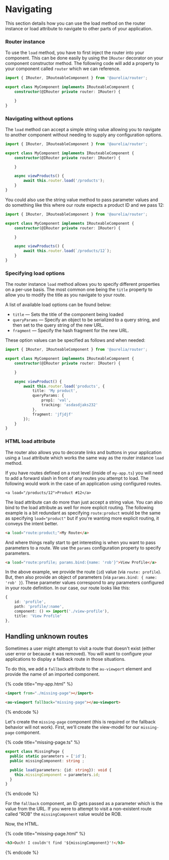 # Navigating

This section details how you can use the load method on the router instance or load attribute to navigate to other parts of your application.&#x20;

### Router instance

To use the `load` method, you have to first inject the router into your component. This can be done easily by using the `IRouter` decorator on your component constructor method. The following code will add a property to your component called `router` which we can reference.

```typescript
import { IRouter, IRouteableComponent } from '@aurelia/router';

export class MyComponent implements IRouteableComponent {
    constructor(@IRouter private router: IRouter) {

    }
}
```

### Navigating without options

The `load` method can accept a simple string value allowing you to navigate to another component without needing to supply any configuration options.

```typescript
import { IRouter, IRouteableComponent } from '@aurelia/router';

export class MyComponent implements IRouteableComponent {
    constructor(@IRouter private router: IRouter) {

    }

    async viewProducts() {
        await this.router.load('/products');
    }
}
```

You could also use the string value method to pass parameter values and do something like this where our route expects a product ID and we pass 12:

```typescript
import { IRouter, IRouteableComponent } from '@aurelia/router';

export class MyComponent implements IRouteableComponent {
    constructor(@IRouter private router: IRouter) {

    }

    async viewProducts() {
        await this.router.load(`/products/12`);
    }
}
```

### Specifying load options

The router instance `load` method allows you to specify different properties on a per-use basis. The most common one being the `title` property to allow you to modify the title as you navigate to your route.

A list of available load options can be found below:

* `title` — Sets the title of the component being loaded
* `queryParams` — Specify an object to be serialized to a query string, and then set to the query string of the new URL.
* `fragment` — Specify the hash fragment for the new URL.

These option values can be specified as follows and when needed:

```typescript
import { IRouter, IRouteableComponent } from '@aurelia/router';

export class MyComponent implements IRouteableComponent {
    constructor(@IRouter private router: IRouter) {

    }

    async viewProduct() {
        await this.router.load('products', {
            title: 'My product',
            queryParams: {
                prop1: 'val',
                tracking: 'asdasdjaks232'
            },
            fragment: 'jfjdjf'
        });
    }
}
```

### HTML load attribute

The router also allows you to decorate links and buttons in your application using a `load` attribute which works the same way as the router instance `load` method.

If you have routes defined on a root level (inside of `my-app.ts`) you will need to add a forward slash in front of any routes you attempt to load. The following would work in the case of an application using configured routes.

```markup
<a load="/products/12">Product #12</a>
```

The load attribute can do more than just accept a string value. You can also bind to the load attribute as well for more explicit routing. The following example is a bit redundant as specifying `route:product` would be the same as specifying `load="product"` but if you're wanting more explicit routing, it conveys the intent better.

```html
<a load="route:product;">My Route</a>
```

And where things really start to get interesting is when you want to pass parameters to a route. We use the `params` configuration property to specify parameters.

```html
<a load="route:profile; params.bind:{name: 'rob'}">View Profile</a>
```

In the above example, we provide the route (`id`) value (via `route: profile`). But, then also provide an object of parameters (via `params.bind: { name: 'rob' }`). These parameter values correspond to any parameters configured in your route definition. In our case, our route looks like this:

```typescript
{
    id: 'profile',
    path: 'profile/:name',
    component: () => import('./view-profile'),
    title: 'View Profile'
},
```

## Handling unknown routes

Sometimes a user might attempt to visit a route that doesn't exist (either user error or because it was removed). You will want to configure your applications to display a fallback route in those situations.

To do this, we add a `fallback` attribute to the `au-viewport` element and provide the name of an imported component.

{% code title="my-app.html" %}
```html
<import from="./missing-page"></import>

<au-viewport fallback="missing-page"></au-viewport>
```
{% endcode %}

Let's create the `missing-page` component (this is required or the fallback behavior will not work). First, we'll create the view-model for our `missing-page` component.

{% code title="missing-page.ts" %}
```typescript
export class MissingPage {
  public static parameters = ['id'];
  public missingComponent: string ;

  public load(parameters: {id: string}): void {
    this.missingComponent = parameters.id;
  }
}

```
{% endcode %}

For the `fallback` component, an ID gets passed as a parameter which is the value from the URL. If you were to attempt to visit a non-existent route called "ROB" the `missingComponent` value would be ROB.

Now, the HTML.

{% code title="missing-page.html" %}
```html
<h3>Ouch! I couldn't find '${missingComponent}'!</h3>
```
{% endcode %}
